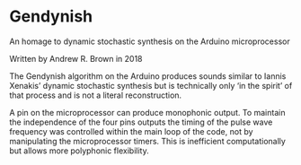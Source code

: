 # Gendynish
An homage to dynamic stochastic synthesis on the Arduino microprocessor

Written by Andrew R. Brown in 2018

The Gendynish algorithm on the Arduino produces sounds similar to Iannis Xenakis’ 
dynamic stochastic synthesis but is technically only ‘in the spirit’ of that process 
and is not a literal reconstruction.

A pin on the microprocessor can produce monophonic output. To maintain the independence 
of the four pins outputs the timing of the pulse wave frequency was controlled within 
the main loop of the code, not by manipulating the microprocessor timers. This is 
inefficient computationally but allows more polyphonic flexibility. 
